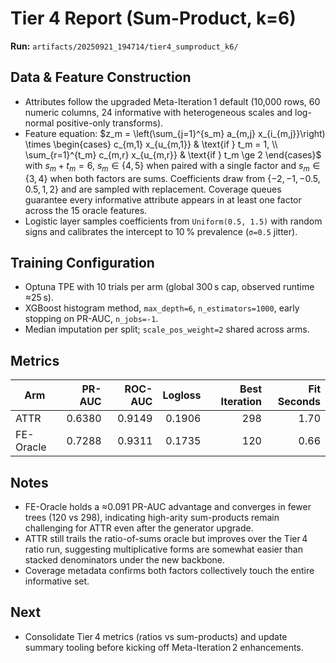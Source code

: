 # Tier 4 Report (Sum-Product, k=6)

**Run:** `artifacts/20250921_194714/tier4_sumproduct_k6/`

## Data & Feature Construction
- Attributes follow the upgraded Meta-Iteration 1 default (10,000 rows, 60 numeric columns, 24 informative with heterogeneous scales and log-normal positive-only transforms).
- Feature equation: $z_m = \left(\sum_{j=1}^{s_m} a_{m,j} x_{i_{m,j}}\right) \times \begin{cases} c_{m,1} x_{u_{m,1}} & \text{if } t_m = 1, \\ \sum_{r=1}^{t_m} c_{m,r} x_{u_{m,r}} & \text{if } t_m \ge 2 \end{cases}$ with $s_m + t_m = 6$, $s_m \in \{4,5\}$ when paired with a single factor and $s_m \in \{3,4\}$ when both factors are sums. Coefficients draw from $\{-2, -1, -0.5, 0.5, 1, 2\}$ and are sampled with replacement. Coverage queues guarantee every informative attribute appears in at least one factor across the 15 oracle features.
- Logistic layer samples coefficients from `Uniform(0.5, 1.5)` with random signs and calibrates the intercept to 10 % prevalence (`σ=0.5` jitter).

## Training Configuration
- Optuna TPE with 10 trials per arm (global 300 s cap, observed runtime ≈25 s).
- XGBoost histogram method, `max_depth=6`, `n_estimators=1000`, early stopping on PR-AUC, `n_jobs=-1`.
- Median imputation per split; `scale_pos_weight=2` shared across arms.

## Metrics

| Arm        | PR-AUC | ROC-AUC | Logloss | Best Iteration | Fit Seconds |
|------------|-------:|--------:|--------:|---------------:|------------:|
| ATTR       | 0.6380 | 0.9149  | 0.1906  | 298            | 1.70        |
| FE-Oracle  | 0.7288 | 0.9311  | 0.1735  | 120            | 0.66        |

## Notes
- FE-Oracle holds a ≈0.091 PR-AUC advantage and converges in fewer trees (120 vs 298), indicating high-arity sum-products remain challenging for ATTR even after the generator upgrade.
- ATTR still trails the ratio-of-sums oracle but improves over the Tier 4 ratio run, suggesting multiplicative forms are somewhat easier than stacked denominators under the new backbone.
- Coverage metadata confirms both factors collectively touch the entire informative set.

## Next
- Consolidate Tier 4 metrics (ratios vs sum-products) and update summary tooling before kicking off Meta-Iteration 2 enhancements.
